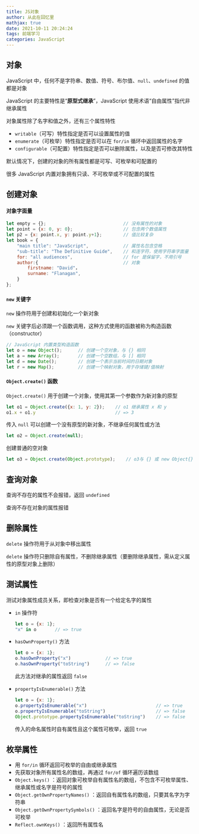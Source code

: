 ```yaml
---
title: JS对象
author: 从此在回忆里
mathjax: true
date: 2021-10-11 20:24:24
tags: 前端学习
categories: JavaScript
---
```


## 对象

JavaScript 中，任何不是字符串、数值、符号、布尔值、`null`、`undefined` 的值都是对象

JavaScript 的主要特性是“**原型式继承**”，JavaScript 使用术语“自由属性”指代非继承属性

<!--more-->

对象属性除了名字和值之外，还有三个属性特性

- `writable`（可写）特性指定是否可以设置属性的值
- `enumerate`（可枚举）特性指定是否可以在 `for/in` 循环中返回属性的名字
- `configurable`（可配置）特性指定是否可以删除属性，以及是否可修改其特性

默认情况下，创建的对象的所有属性都是可写、可枚举和可配置的

很多 JavaScript 内置对象拥有只读、不可枚举或不可配置的属性



## 创建对象

#### **对象字面量**

```js
let empty = {};                             // 没有属性的对象
let point = {x: 0, y: 0};                   // 包含两个数值属性
let p2 = {x: point.x, y: point.y+1};        // 值比较复杂
let book = {
    "main title": "JavaScript",             // 属性名包含空格
    "sub-title": "The Definitive Guide",    // 和连字符，使用字符串字面量
    for: "all audiences",                   // for 是保留字，不用引号
    author:{                                // 对象
        firstname: "David"，
        surname: "Flanagan",
    }
};
```

#### **`new` 关键字**

`new` 操作符用于创建和初始化一个新对象

`new` 关键字后必须跟一个函数调用，这种方式使用的函数被称为构造函数（constructor）

```js
// JavaScript 内置类型构造函数
let o = new Object();      // 创建一个空对象，与 {} 相同
let a = new Array();       // 创建一个空数组，与 [] 相同
let d = new Date();        // 创建一个表示当前时间的日期对象
let r = new Map();         // 创建一个映射对象，用于存储键/值映射
```

#### **`Object.create()` 函数**

`Object.create()` 用于创建一个对象，使用其第一个参数作为新对象的原型

```js
let o1 = Object.create({x: 1, y: 2});    // o1 继承属性 x 和 y
o1.x + o1.y                              // => 3
```

传入 `null` 可以创建一个没有原型的新对象，不继承任何属性或方法

```js
let o2 = Object.create(null);
```

创建普通的空对象

```js
let o3 = Object.create(Object.prototype);    // o3与 {} 或 new Object{} 类似
```







## 查询对象

查询不存在的属性不会报错，返回 `undefined`

查询不存在对象的属性报错





## 删除属性

`delete` 操作符用于从对象中移出属性

`delete` 操作符只删除自有属性，不删除继承属性（要删除继承属性，需从定义属性的原型对象上删除）





## 测试属性

测试对象属性成员关系，即检查对象是否有一个给定名字的属性

- `in` 操作符

  ```js
  let o = {x: 1};
  "x" in o       // => true
  ```

- `hasOwnProperty()` 方法

  ```js
  let o = {x: 1};
  o.hasOwnProperty("x")             // => true
  o.hasOwnProperty("toString")      // => false
  ```

  此方法对继承的属性返回 `false`

- `propertyIsEnumerable()` 方法

  ```js
  let o = {x: 1};
  o.propertyIsEnumerable("x")                          // => true
  o.propertyIsEnumerable("toString")                   // => false
  Object.prototype.propertyIsEnumerable("toString")    // => false
  ```

  传入的命名属性时自有属性且这个属性可枚举，返回 `true`







## 枚举属性

- 用 `for/in` 循环返回可枚举的自由或继承属性
- 先获取对象所有属性名的数组，再通过 `for/of` 循环遍历该数组
- `Object.keys()` ：返回对象可枚举自有属性名的数组，不包含不可枚举属性、继承属性或名字是符号的属性
- `Object.getOwnPropertyNames()` ：返回自有属性名的数组，只要其名字为字符串
- `Object.getOwnPropertySymbols()` ：返回名字是符号的自由属性，无论是否可枚举
- `Reflect.ownKeys()` ：返回所有属性名



